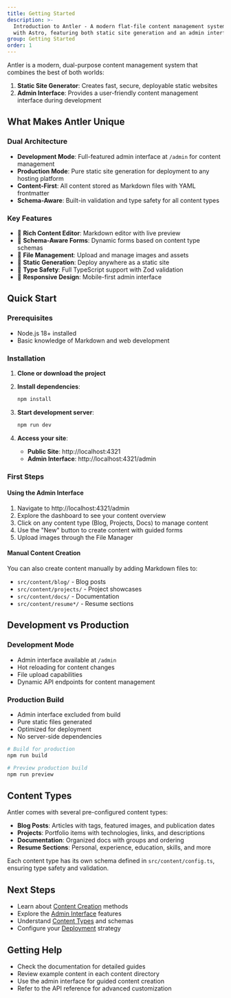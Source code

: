 ```yaml
---
title: Getting Started
description: >-
  Introduction to Antler - A modern flat-file content management system built
  with Astro, featuring both static site generation and an admin interface
group: Getting Started
order: 1
---
```

Antler is a modern, dual-purpose content management system that combines the best of both worlds:

1. **Static Site Generator**: Creates fast, secure, deployable static websites
2. **Admin Interface**: Provides a user-friendly content management interface during development

## What Makes Antler Unique

### Dual Architecture
- **Development Mode**: Full-featured admin interface at `/admin` for content management
- **Production Mode**: Pure static site generation for deployment to any hosting platform
- **Content-First**: All content stored as Markdown files with YAML frontmatter
- **Schema-Aware**: Built-in validation and type safety for all content types

### Key Features
- 📝 **Rich Content Editor**: Markdown editor with live preview
- 🎨 **Schema-Aware Forms**: Dynamic forms based on content type schemas
- 📁 **File Management**: Upload and manage images and assets
- 🚀 **Static Generation**: Deploy anywhere as a static site
- 🔧 **Type Safety**: Full TypeScript support with Zod validation
- 📱 **Responsive Design**: Mobile-first admin interface

## Quick Start

### Prerequisites
- Node.js 18+ installed
- Basic knowledge of Markdown and web development

### Installation

1. **Clone or download the project**
2. **Install dependencies**:
   ```bash
   npm install
   ```

3. **Start development server**:
   ```bash
   npm run dev
   ```

4. **Access your site**:
   - **Public Site**: http://localhost:4321
   - **Admin Interface**: http://localhost:4321/admin

### First Steps

#### Using the Admin Interface
1. Navigate to http://localhost:4321/admin
2. Explore the dashboard to see your content overview
3. Click on any content type (Blog, Projects, Docs) to manage content
4. Use the "New" button to create content with guided forms
5. Upload images through the File Manager

#### Manual Content Creation
You can also create content manually by adding Markdown files to:
- `src/content/blog/` - Blog posts
- `src/content/projects/` - Project showcases  
- `src/content/docs/` - Documentation
- `src/content/resume*/` - Resume sections

## Development vs Production

### Development Mode
- Admin interface available at `/admin`
- Hot reloading for content changes
- File upload capabilities
- Dynamic API endpoints for content management

### Production Build
- Admin interface excluded from build
- Pure static files generated
- Optimized for deployment
- No server-side dependencies

```bash
# Build for production
npm run build

# Preview production build
npm run preview
```

## Content Types

Antler comes with several pre-configured content types:

- **Blog Posts**: Articles with tags, featured images, and publication dates
- **Projects**: Portfolio items with technologies, links, and descriptions
- **Documentation**: Organized docs with groups and ordering
- **Resume Sections**: Personal, experience, education, skills, and more

Each content type has its own schema defined in `src/content/config.ts`, ensuring type safety and validation.

## Next Steps

- Learn about [Content Creation](./content-creation) methods
- Explore the [Admin Interface](./admin-interface) features
- Understand [Content Types](./content-types) and schemas
- Configure your [Deployment](./deployment) strategy

## Getting Help

- Check the documentation for detailed guides
- Review example content in each content directory
- Use the admin interface for guided content creation
- Refer to the API reference for advanced customization

